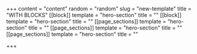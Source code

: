 +++
content = "content"
random = "random"
slug = "new-template"
title = "WITH BLOCKS"
[[block]]
template = "hero-section"
title = ""
[[block]]
template = "hero-section"
title = ""
[[page_sections]]
template = "hero-section"
title = ""
[[page_sections]]
template = "hero-section"
title = ""
[[page_sections]]
template = "hero-section"
title = ""

+++

